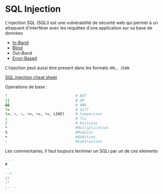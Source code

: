 # SQL Injection

L'injection SQL (SQLi) est une vulnérabilité de sécurité web qui permet à un attaquant d'interférer avec les requêtes d'une application sur sa base de données


- [In-Band](./In-Band.md)
- [Blind](./Blind.md)
- Out-Band
- [Error-Based](./Error-Based.md)

L'injection peut aussi etre present dans les formats `XML, JSON`


[SQL injection cheat sheet](https://portswigger.net/web-security/sql-injection/cheat-sheet)

Operations de base : 

```sh
!                               # NOT
||                          	# OR
&&                              # AND
!= 	                            # diff
(=, >, <, <=, >=, !=, LIKE) 	# Comparison
; 	                            # fin
/                               # Division
*                               #Multiplication
%                               #Modulus 
+                               #Addition 
-                               #Subtraction
```

Les commentaires, Il faut toujours terminer un SQLi par un de ces elements

```sql
-- -
#
--
--+
//
/*
;-- -
```

